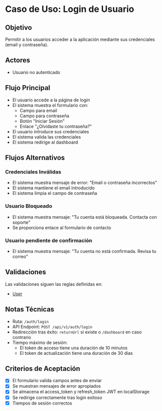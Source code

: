 # Caso de Uso: Login de Usuario

## Objetivo

Permitir a los usuarios acceder a la aplicación mediante sus credenciales (email y contraseña).

## Actores

- Usuario no autenticado

## Flujo Principal

- El usuario accede a la página de login
- El sistema muestra el formulario con:
  - Campo para email
  - Campo para contraseña
  - Botón "Iniciar Sesión"
  - Enlace "¿Olvidaste tu contraseña?"
- El usuario introduce sus credenciales
- El sistema valida las credenciales
- El sistema redirige al dashboard

## Flujos Alternativos

### Credenciales Inválidas

- El sistema muestra mensaje de error: "Email o contraseña incorrectos"
- El sistema mantiene el email introducido
- El sistema limpia el campo de contraseña

### Usuario Bloqueado

- El sistema muestra mensaje: "Tu cuenta está bloqueada. Contacta con soporte"
- Se proporciona enlace al formulario de contacto

### Usuario pendiente de confirmación

- El sistema muestra mensaje: "Tu cuenta no está confirmada. Revisa tu correo"

## Validaciones

Las validaciones siguen las reglas definidas en:

- [User](../../domain//users/user.md)

## Notas Técnicas

- Ruta: `/auth/login`
- API Endpoint: `POST /api/v1/auth/login`
- Redirección tras éxito: `returnUrl` si existe o `/dashboard` en caso contrario
- Tiempo máximo de sesión:
  - El token de acceso tiene una duración de 10 minutos
  - El token de actualización tiene una duración de 30 días

## Criterios de Aceptación

- [x] El formulario valida campos antes de enviar
- [x] Se muestran mensajes de error apropiados
- [x] Se almacena el access_token y refresh_token JWT en localStorage
- [x] Se redirige correctamente tras login exitoso
- [x] Tiempos de sesión correctos
